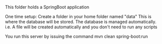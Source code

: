 This folder holds a SpringBoot application
<test>

One time setup:
  Create a folder in your home folder named "data"
  This is where the database will be stored. The database is managed automatically. i.e. A file will be created automatically and you don't need to run any scripts

You run this server by issuing the command
  mvn clean spring-boot:run
